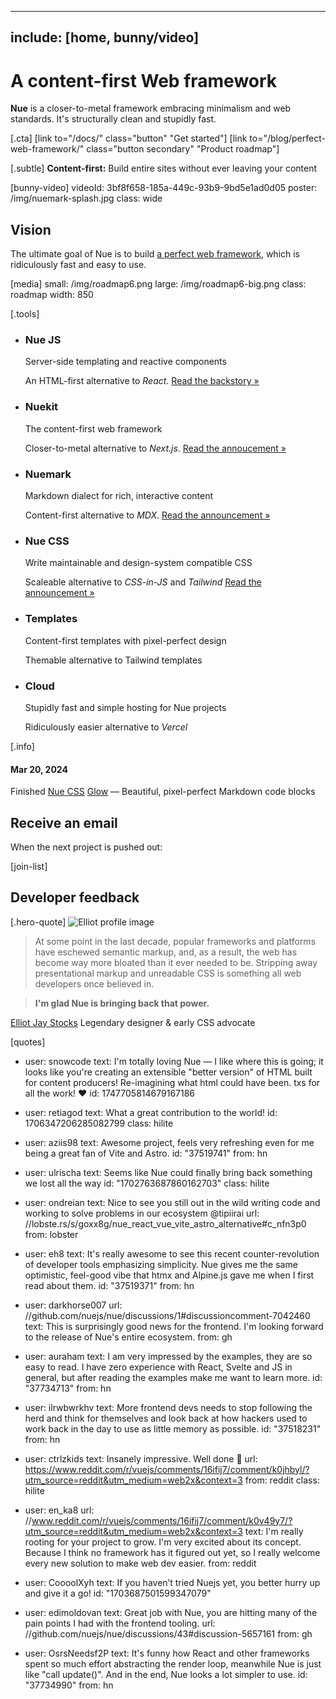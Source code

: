 
---
include: [home, bunny/video]
---

# A content-first Web framework
**Nue** is a closer-to-metal framework embracing minimalism and web standards. It's structurally clean and stupidly fast.

[.cta]
  [link to="/docs/" class="button" "Get started"]
  [link to="/blog/perfect-web-framework/" class="button secondary" "Product roadmap"]

[.subtle]
  **Content-first:** Build entire sites without ever leaving your content

[bunny-video]
  videoId: 3bf8f658-185a-449c-93b9-9bd5e1ad0d05
  poster: /img/nuemark-splash.jpg
  class: wide

## Vision
The ultimate goal of Nue is to build [a perfect web framework](/blog/perfect-web-framework/), which is ridiculously fast and easy to use.

[media]
  small: /img/roadmap6.png
  large: /img/roadmap6-big.png
  class: roadmap
  width: 850


[.tools]
  * ### Nue JS
    Server-side templating and reactive components

    An HTML-first alternative to *React*. [Read the backstory &raquo;](/blog/backstory/)

  * ### Nuekit
    The content-first web framework

    Closer-to-metal alternative to *Next.js*. [Read the annoucement &raquo;](/blog/nuekit-010/)

  * ### Nuemark
    Markdown dialect for rich, interactive content

    Content-first alternative to *MDX*. [Read the announcement &raquo;](/blog/introducing-nuemark/)

  * ### Nue CSS
    Write maintainable and design-system compatible CSS

    Scaleable alternative to *CSS-in-JS* and *Tailwind* [Read the announcement &raquo;](/blog/introducing-nue-css/)

  * ### Templates
    Content-first templates with pixel-perfect design

    Themable alternative to Tailwind templates

  * ### Cloud
    Stupidly fast and simple hosting for Nue projects

    Ridiculously easier alternative to *Vercel*

[.info]
  #### Mar 20, 2024
  Finished [Nue CSS](/blog/introducing-nue-css/)
  [Glow](/blog/introducing-glow/) — Beautiful, pixel-perfect Markdown code blocks


## Receive an email
When the next project is pushed out:

[join-list]


## Developer feedback


[.hero-quote]
  ![Elliot profile image]( /home/img/elliot-jay-stocks.jpg)

  > At some point in the last decade, popular frameworks and platforms have eschewed semantic markup, and, as a result, the web has become way more bloated than it ever needed to be. Stripping away presentational markup and unreadable CSS is something all web developers once believed in.

  > **I'm glad Nue is bringing back that power.**

  [Elliot Jay Stocks](//elliotjaystocks.com/)
  Legendary designer & early CSS advocate


[quotes]
  - user: snowcode
    text: I'm totally loving Nue — I like where this is going; it looks like you're creating an extensible "better version" of HTML built for content producers! Re-imagining what html could have been. txs for all the work! ❤️
    id: 1747705814679167186

  - user: retiagod
    text: What a great contribution to the world!
    id: 1706347206285082799
    class: hilite

  - user: aziis98
    text: Awesome project, feels very refreshing even for me being a great fan of Vite and Astro.
    id: "37519741"
    from: hn

  - user: ulrischa
    text: Seems like Nue could finally bring back something we lost all the way
    id: "1702763687860162703"
    class: hilite

  - user: ondreian
    text: Nice to see you still out in the wild writing code and working to solve problems in our ecosystem @tipiirai
    url: //lobste.rs/s/goxx8g/nue_react_vue_vite_astro_alternative#c_nfn3p0
    from: lobster

  - user: eh8
    text: It's really awesome to see this recent counter-revolution of developer tools emphasizing simplicity. Nue gives me the same optimistic, feel-good vibe that htmx and Alpine.js gave me when I first read about them.
    id: "37519371"
    from: hn

  - user: darkhorse007
    url: //github.com/nuejs/nue/discussions/1#discussioncomment-7042460
    text: This is surprisingly good news for the frontend. I'm looking forward to the release of Nue's entire ecosystem.
    from: gh

  - user: auraham
    text: I am very impressed by the examples, they are so easy to read. I have zero experience with React, Svelte and JS in general, but after reading the examples make me want to learn more.
    id: "37734713"
    from: hn

  - user: ilrwbwrkhv
    text: More frontend devs needs to stop following the herd and think for themselves and look back at how hackers used to work back in the day to use as little memory as possible.
    id: "37518231"
    from: hn

  - user: ctrlzkids
    text: Insanely impressive. Well done 👏
    url: https://www.reddit.com/r/vuejs/comments/16ifij7/comment/k0jhbyl/?utm_source=reddit&utm_medium=web2x&context=3
    from: reddit
    class: hilite

  - user: en_ka8
    url: //www.reddit.com/r/vuejs/comments/16ifij7/comment/k0v49y7/?utm_source=reddit&utm_medium=web2x&context=3
    text: I'm really rooting for your project to grow. I'm very excited about its concept. Because I think no framework has it figured out yet, so I really welcome every new solution to make web dev easier.
    from: reddit

  - user: CoooolXyh
    text: If you haven’t tried Nuejs yet, you better hurry up and give it a go!
    id: "1703687501599347079"

  - user: edimoldovan
    text: Great job with Nue, you are hitting many of the pain points I had with the frontend tooling.
    url: //github.com/nuejs/nue/discussions/43#discussion-5657161
    from: gh

  - user: OsrsNeedsf2P
    text: It's funny how React and other frameworks spent so much effort abstracting the render loop, meanwhile Nue is just like "call update()". And in the end, Nue looks a lot simpler to use.
    id: "37734990"
    from: hn



